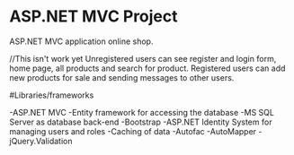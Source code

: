 # ASP.NET MVC Project

ASP.NET MVC application online shop.

//This isn't work yet
Unregistered users can see register and login form, home page, all products and search for product.
Registered users can add new products for sale and sending messages to other users.


#Libraries/frameworks

-ASP.NET MVC
-Entity framework for accessing the database
-MS SQL Server as database back-end
-Bootstrap
-ASP.NET Identity System for managing users and roles
-Caching of data
-Autofac
-AutoMapper
-jQuery.Validation

